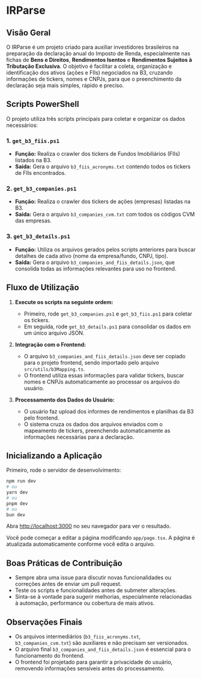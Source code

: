 # IRParse

## Visão Geral

O IRParse é um projeto criado para auxiliar investidores brasileiros na preparação da declaração anual do Imposto de Renda, especialmente nas fichas de **Bens e Direitos**, **Rendimentos Isentos** e **Rendimentos Sujeitos à Tributação Exclusiva**. O objetivo é facilitar a coleta, organização e identificação dos ativos (ações e FIIs) negociados na B3, cruzando informações de tickers, nomes e CNPJs, para que o preenchimento da declaração seja mais simples, rápido e preciso.

## Scripts PowerShell

O projeto utiliza três scripts principais para coletar e organizar os dados necessários:

### 1. `get_b3_fiis.ps1`
- **Função:** Realiza o crawler dos tickers de Fundos Imobiliários (FIIs) listados na B3.
- **Saída:** Gera o arquivo `b3_fiis_acronyms.txt` contendo todos os tickers de FIIs encontrados.

### 2. `get_b3_companies.ps1`
- **Função:** Realiza o crawler dos tickers de ações (empresas) listadas na B3.
- **Saída:** Gera o arquivo `b3_companies_cvm.txt` com todos os códigos CVM das empresas.

### 3. `get_b3_details.ps1`
- **Função:** Utiliza os arquivos gerados pelos scripts anteriores para buscar detalhes de cada ativo (nome da empresa/fundo, CNPJ, tipo).
- **Saída:** Gera o arquivo `b3_companies_and_fiis_details.json`, que consolida todas as informações relevantes para uso no frontend.

## Fluxo de Utilização

1. **Execute os scripts na seguinte ordem:**
   - Primeiro, rode `get_b3_companies.ps1` e `get_b3_fiis.ps1` para coletar os tickers.
   - Em seguida, rode `get_b3_details.ps1` para consolidar os dados em um único arquivo JSON.

2. **Integração com o Frontend:**
   - O arquivo `b3_companies_and_fiis_details.json` deve ser copiado para o projeto frontend, sendo importado pelo arquivo `src/utils/b3Mapping.ts`.
   - O frontend utiliza essas informações para validar tickers, buscar nomes e CNPJs automaticamente ao processar os arquivos do usuário.

3. **Processamento dos Dados do Usuário:**
   - O usuário faz upload dos informes de rendimentos e planilhas da B3 pelo frontend.
   - O sistema cruza os dados dos arquivos enviados com o mapeamento de tickers, preenchendo automaticamente as informações necessárias para a declaração.

## Inicializando a Aplicação

Primeiro, rode o servidor de desenvolvimento:

```bash
npm run dev
# ou
yarn dev
# ou
pnpm dev
# ou
bun dev
```

Abra [http://localhost:3000](http://localhost:3000) no seu navegador para ver o resultado.

Você pode começar a editar a página modificando `app/page.tsx`. A página é atualizada automaticamente conforme você edita o arquivo.

## Boas Práticas de Contribuição

- Sempre abra uma issue para discutir novas funcionalidades ou correções antes de enviar um pull request.
- Teste os scripts e funcionalidades antes de submeter alterações.
- Sinta-se à vontade para sugerir melhorias, especialmente relacionadas à automação, performance ou cobertura de mais ativos.

## Observações Finais

- Os arquivos intermediários (`b3_fiis_acronyms.txt`, `b3_companies_cvm.txt`) são auxiliares e não precisam ser versionados.
- O arquivo final `b3_companies_and_fiis_details.json` é essencial para o funcionamento do frontend.
- O frontend foi projetado para garantir a privacidade do usuário, removendo informações sensíveis antes do processamento.

